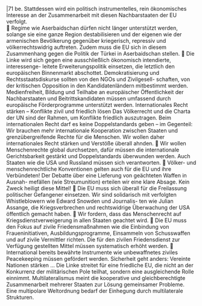 |71 
be. Stattdessen wird ein politisch instrumentelles, rein ökonomisches Interesse an 
der Zusammenarbeit mit diesen Nachbarstaaten der EU verfolgt.  
 Regime wie Aserbaidschan dürfen nicht länger unterstützt werden, solange sie eine 
ganze Region destabilisieren und der eigenen wie der armenischen Bevölkerung 
gegenüber kriegerisch, repressiv und völkerrechtswidrig auftreten. Zudem muss die 
EU sich in diesem Zusammenhang gegen die Politik der Türkei in Aserbaidschan 
stellen. 
 Die Linke wird sich gegen eine ausschließlich ökonomisch intendierte, interessenge-
leitete Erweiterungspolitik einsetzen, die letztlich den europäischen Binnenmarkt 
abschottet. 
Demokratisierung und Rechtsstaatsdiskurse sollten von den NGOs und Zivilgesell-
schaften, von der kritischen Opposition in den Kandidatenländern mitbestimmt 
werden. Medienfreiheit, Bildung und Teilhabe an europäischer Öffentlichkeit der 
Nachbarstaaten und Beitrittskandidaten müssen umfassend durch europäische 
Förderprogramme unterstützt werden. 
Internationales Recht stärken – Konflikte zivil und 
friedlich lösen 
Das Völkerrecht und die Charta der UN sind der Rahmen, um Konflikte friedlich 
auszutragen. Beim internationalen Recht darf es keine Doppelstandards geben – im 
Gegenteil: Wir brauchen mehr internationale Kooperation zwischen Staaten und 
grenzübergreifende Rechte für die Menschen. Wir wollen daher internationales Recht 
stärken und Verstöße überall ahnden. 
 Wir wollen Menschenrechte global durchsetzen, dafür müssen die internationale 
Gerichtsbarkeit gestärkt und Doppelstandards überwunden werden. Auch Staaten 
wie die USA und Russland müssen sich verantworten. 
 Völker- und menschenrechtliche Konventionen gelten auch für die EU und ihre 
Verbündeten! Der Debatte über eine Lieferung von geächteten Waffen in Ausnah-
mefällen (wie Streumunition) erteilen wir eine klare Absage. Kein Zweck heiligt diese 
Mittel! 
 Die EU muss sich überall für die Freilassung politischer Gefangener einsetzen. Wir 
sind solidarisch mit verfolgten Whistleblowern wie Edward Snowden und Journalis-
ten wie Julian Assange, die Kriegsverbrechen und rechtswidrige Überwachung der 
USA öffentlich gemacht haben. 
 Wir fordern, dass das Menschenrecht auf Kriegsdienstverweigerung in allen Staaten 
geachtet wird. 
 Die EU muss den Fokus auf zivile Friedensmaßnahmen wie die Einbindung von 
Fraueninitiativen, Ausbildungsprogramme, Einsammeln von Schusswaffen und auf 
zivile Vermittler richten. Die für den zivilen Friedensdienst zur Verfügung gestellten 
Mittel müssen systematisch erhöht werden. 
 International bereits bewährte Instrumente wie unbewaffnetes ziviles Peacekeeping 
müssen gefördert werden. 
Sicherheit geht anders: Vereinte Nationen stärken … 
Die Linke streitet für eine friedliche EU, die nicht an der Konkurrenz der militärischen 
Pole teilhat, sondern eine ausgleichende Rolle einnimmt. Multilateralismus meint die 
kooperative und gleichberechtigte Zusammenarbeit mehrerer Staaten zur Lösung 
gemeinsamer Probleme. Eine multipolare Weltordnung bedarf der Einhegung durch 
multilaterale Strukturen. 
